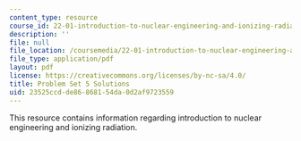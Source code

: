 ```yaml
---
content_type: resource
course_id: 22-01-introduction-to-nuclear-engineering-and-ionizing-radiation-fall-2015
description: ''
file: null
file_location: /coursemedia/22-01-introduction-to-nuclear-engineering-and-ionizing-radiation-fall-2015/23525ccdde86868154da0d2af9723559_MIT22_01F15_ps5_sol.pdf
file_type: application/pdf
layout: pdf
license: https://creativecommons.org/licenses/by-nc-sa/4.0/
title: Problem Set 5 Solutions
uid: 23525ccd-de86-8681-54da-0d2af9723559
---
```

This resource contains information regarding introduction to nuclear engineering and ionizing radiation.